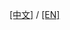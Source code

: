 [[中文]](../../documents/evaluation_boards/esp32_sense_kit_guide_cn.md) / [[EN]](../../documents/evaluation_boards/esp32_sense_kit_guide_en.md)
